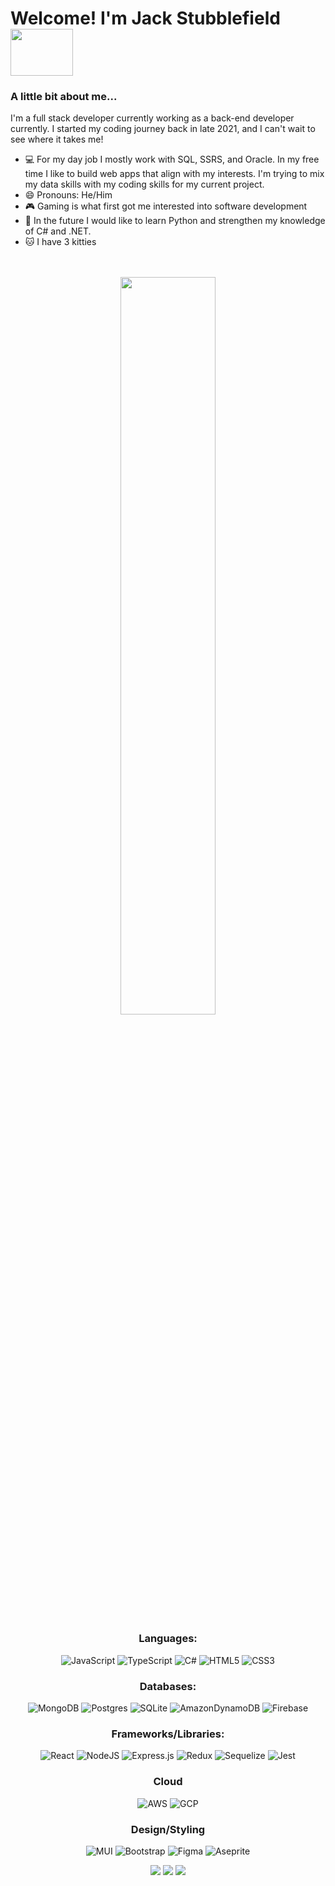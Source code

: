 <h1> Welcome! I'm Jack Stubblefield <img src='https://i.pinimg.com/originals/fe/61/dc/fe61dc2b7ef08a538b906eced7fa5cb5.gif' height='75' width='100'> </h1>

<h3> A little bit about me... </h3> 

<p> I'm a full stack developer currently working as a back-end developer currently. I started my coding journey back in late 2021, and I can't wait to see where it takes me!</p>

- 💻 For my day job I mostly work with SQL, SSRS, and Oracle. In my free time I like to build web apps that align with my interests. I'm trying to mix my data skills with my coding skills for my current project.
- 😄 Pronouns: He/Him
- 🎮 Gaming is what first got me interested into software development
- 📆 In the future I would like to learn Python and strengthen my knowledge of C# and .NET.
- 🐱 I have 3 kitties<br><br><br>

<p align='center'>
 <img src='https://c.tenor.com/P9pPZ1prRCMAAAAd/pokemon-pikachu.gif' width=55%/><br>
</p>

<h3 align='center'> Languages: </h3>

<div align='center'>
 
 ![JavaScript](https://img.shields.io/badge/javascript-%23323330.svg?style=for-the-badge&logo=javascript&logoColor=%23F7DF1E)
 ![TypeScript](https://img.shields.io/badge/TypeScript-007ACC?style=for-the-badge&logo=typescript&logoColor=white)
 ![C#](https://img.shields.io/badge/c%23-%23239120.svg?style=for-the-badge&logo=c-sharp&logoColor=white)
 ![HTML5](https://img.shields.io/badge/html5-%23E34F26.svg?style=for-the-badge&logo=html5&logoColor=white)
 ![CSS3](https://img.shields.io/badge/css3-%231572B6.svg?style=for-the-badge&logo=css3&logoColor=white)
 
</div>

<h3 align='center'> Databases: </h3>

<div align='center'>
 
 ![MongoDB](https://img.shields.io/badge/MongoDB-%234ea94b.svg?style=for-the-badge&logo=mongodb&logoColor=white)
 ![Postgres](https://img.shields.io/badge/postgres-%23316192.svg?style=for-the-badge&logo=postgresql&logoColor=white)
 ![SQLite](https://img.shields.io/badge/sqlite-%2307405e.svg?style=for-the-badge&logo=sqlite&logoColor=white)
 ![AmazonDynamoDB](https://img.shields.io/badge/Amazon%20DynamoDB-4053D6?style=for-the-badge&logo=Amazon%20DynamoDB&logoColor=white)
 ![Firebase](https://img.shields.io/badge/Firebase-039BE5?style=for-the-badge&logo=Firebase&logoColor=white)
 
</div>

<h3 align='center'> Frameworks/Libraries: </h3>

<div align='center'>
 
 ![React](https://img.shields.io/badge/react-%2320232a.svg?style=for-the-badge&logo=react&logoColor=%2361DAFB)
 ![NodeJS](https://img.shields.io/badge/node.js-6DA55F?style=for-the-badge&logo=node.js&logoColor=white)
 ![Express.js](https://img.shields.io/badge/express.js-%23404d59.svg?style=for-the-badge&logo=express&logoColor=%2361DAFB)
 ![Redux](https://img.shields.io/badge/Redux-593D88?style=for-the-badge&logo=redux&logoColor=white)
 ![Sequelize](https://img.shields.io/badge/sequelize-323330?style=for-the-badge&logo=sequelize&logoColor=blue)
 ![Jest](https://img.shields.io/badge/Jest-323330?style=for-the-badge&logo=Jest&logoColor=white)
 
 <h3 align='center'> Cloud </h3>
 
 ![AWS](https://img.shields.io/badge/Amazon_AWS-232F3E?style=for-the-badge&logo=amazon-aws&logoColor=white)
 ![GCP](https://img.shields.io/badge/Google_Cloud-4285F4?style=for-the-badge&logo=google-cloud&logoColor=white)
 
 <h3 align'center'> Design/Styling </h3>
 
 ![MUI](https://img.shields.io/badge/MUI-%230081CB.svg?style=for-the-badge&logo=mui&logoColor=white)
 ![Bootstrap](https://img.shields.io/badge/Bootstrap-563D7C?style=for-the-badge&logo=bootstrap&logoColor=white)
 ![Figma](https://img.shields.io/badge/Figma-F24E1E?style=for-the-badge&logo=figma&logoColor=white)
 ![Aseprite](https://img.shields.io/badge/Aseprite-FFFFFF?style=for-the-badge&logo=Aseprite&logoColor=#7D929E)
 
 
</div>

<div align='center'>
 <img src="http://github-readme-streak-stats.herokuapp.com?user=Jacks-01&theme=ayu-mirage" />
 <img src="https://github-readme-stats.vercel.app/api?username=Jacks-01&show_icons=true&theme=ayu-mirage" />
 <img src='https://github-readme-stats.vercel.app/api/top-langs/?username=Jacks-01&layout=compact&theme=ayu-mirage&hide=python&langs_count=4'
</div>
